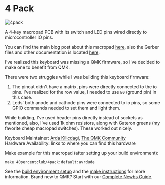 # 4 Pack

![4pack](https://i.imgur.com/rioXXq5l.jpg)

A 4-key macropad PCB with its switch and LED pins wired directly to microcontroller IO pins.

You can find the main blog post about this macropad [here](http://www.40percent.club/2017/07/4-pack.html), also the Gerber files and other documentation is located [here](https://git.40percent.club/di0ib/Misc/src/branch/master/4pack).

I've realized this keyboard was missing a QMK firmware, so I've decided to make one to benefit from QMK.

There were two struggles while I was building this keyboard firmware:

1. The pinout didn't have a matrix, pins were directly connected to the io pins. I've realized for the row value, I needed to use `B0` (ground pin) in this case.
2. Leds' both anode and cathode pins were connected to io pins, so some GPIO commands needed to set them and light them.

While building, I've used header pins directly instead of sockets as mentioned, also, I've used 1k ohm resistors, along with Gateron greens (my favorite cheap macropad switches). These worked out nicely.

Keyboard Maintainer: [Arda Kilicdagi](http://github.com/ardakilic), [The QMK Community](https://github.com/qmk)  
Hardware Availability: links to where you can find this hardware

Make example for this macropad (after setting up your build environment):

    make 40percentclub/4pack:default:avrdude

See the [build environment setup](https://docs.qmk.fm/#/getting_started_build_tools) and the [make instructions](https://docs.qmk.fm/#/getting_started_make_guide) for more information. Brand new to QMK? Start with our [Complete Newbs Guide](https://docs.qmk.fm/#/newbs).
